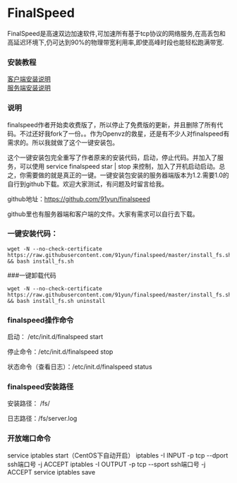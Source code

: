 # FinalSpeed
FinalSpeed是高速双边加速软件,可加速所有基于tcp协议的网络服务,在高丢包和高延迟环境下,仍可达到90%的物理带宽利用率,即使高峰时段也能轻松跑满带宽.

### 安装教程
[客户端安装说明](https://www.91yun.org/archives/615)
<br />
[服务端安装说明](http://www.91yun.org/archives/2775)

### 说明


finalspeed作者开始卖收费版了，所以停止了免费版的更新，并且删除了所有代码。不过还好我fork了一份。。作为Openvz的救星，还是有不少人对finalspeed有需求的。所以我就做了这个一键安装包。

这个一键安装包完全重写了作者原来的安装代码，启动，停止代码。并加入了服务，可以使用 service finalspeed star | stop 来控制，加入了开机启动启动。总之，你需要做的就是真正的一键。一键安装包安装的服务器端版本为1.2.需要1.0的自行到github下载。欢迎大家测试，有问题及时留言给我。

github地址：https://github.com/91yun/finalspeed

github里也有服务器端和客户端的文件。大家有需求可以自行去下载。


### 一键安装代码：
```
wget -N --no-check-certificate https://raw.githubusercontent.com/91yun/finalspeed/master/install_fs.sh && bash install_fs.sh
```
###一键卸载代码
```
wget -N --no-check-certificate https://raw.githubusercontent.com/91yun/finalspeed/master/install_fs.sh && bash install_fs.sh uninstall
```
### finalspeed操作命令

启动： /etc/init.d/finalspeed start

停止命令：/etc/init.d/finalspeed stop

状态命令（查看日志）：/etc/init.d/finalspeed status

### finalspeed安装路径

安装路径： /fs/

日志路径：/fs/server.log

### 开放端口命令
service iptables start（CentOS下自动开启）
iptables -I INPUT -p tcp --dport ssh端口号 -j ACCEPT
iptables -I OUTPUT -p tcp --sport ssh端口号 -j ACCEPT
service iptables save
